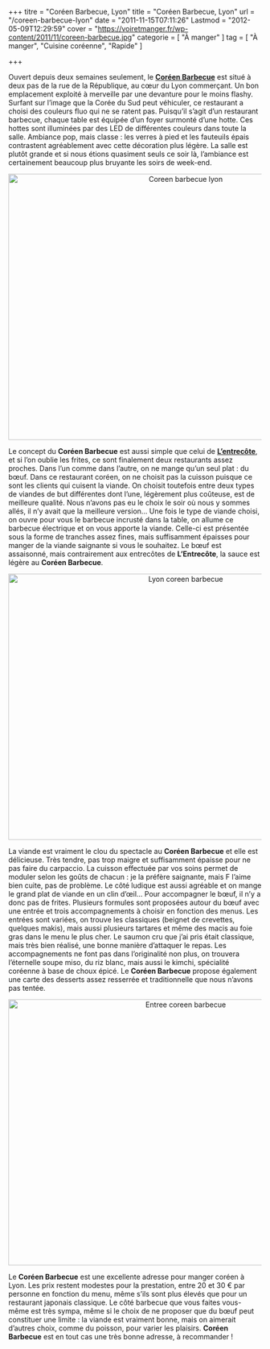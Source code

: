 +++
titre = "Coréen Barbecue, Lyon"
title = "Coréen Barbecue, Lyon"
url = "/coreen-barbecue-lyon"
date = "2011-11-15T07:11:26"
Lastmod = "2012-05-09T12:29:59"
cover = "https://voiretmanger.fr/wp-content/2011/11/coreen-barbecue.jpg"
categorie = [ "À manger" ]
tag = [ "À manger", "Cuisine coréenne", "Rapide" ]

+++

<p>Ouvert depuis deux semaines seulement, le <strong><a href="http://www.coreenbarbecue.com">Coréen Barbecue</a></strong> est situé à deux pas de la rue de la République, au cœur du Lyon commerçant. Un bon emplacement exploité à merveille par une devanture pour le moins flashy. Surfant sur l&rsquo;image que la Corée du Sud peut véhiculer, ce restaurant a choisi des couleurs fluo qui ne se ratent pas. Puisqu&rsquo;il s&rsquo;agit d&rsquo;un restaurant barbecue, chaque table est équipée d&rsquo;un foyer surmonté d&rsquo;une hotte. Ces hottes sont illuminées par des LED de différentes couleurs dans toute la salle. Ambiance pop, mais classe : les verres à pied et les fauteuils épais contrastent agréablement avec cette décoration plus légère. La salle est plutôt grande et si nous étions quasiment seuls ce soir là, l&rsquo;ambiance est certainement beaucoup plus bruyante les soirs de week-end.</p>
<div style="text-align: center;"><img class="aligncenter" style="border-style: initial; border-color: initial; border-width: 0px;" src="https://voiretmanger.fr/wp-content/2011/11/coreen-barbecue-lyon.jpg" alt="Coreen barbecue lyon" width="690" height="529" border="0" /></div>
<p>Le concept du <strong>Coréen Barbecue</strong> est aussi simple que celui de <strong><a href="https://voiretmanger.fr/2011/10/09/entrecote-lyon/">L&rsquo;entrecôte</a></strong>, et si l&rsquo;on oublie les frites, ce sont finalement deux restaurants assez proches. Dans l&rsquo;un comme dans l&rsquo;autre, on ne mange qu&rsquo;un seul plat : du bœuf. Dans ce restaurant coréen, on ne choisit pas la cuisson puisque ce sont les clients qui cuisent la viande. On choisit toutefois entre deux types de viandes de but différentes dont l&rsquo;une, légèrement plus coûteuse, est de meilleure qualité. Nous n&rsquo;avons pas eu le choix le soir où nous y sommes allés, il n&rsquo;y avait que la meilleure version… Une fois le type de viande choisi, on ouvre pour vous le barbecue incrusté dans la table, on allume ce barbecue électrique et on vous apporte la viande. Celle-ci est présentée sous la forme de tranches assez fines, mais suffisamment épaisses pour manger de la viande saignante si vous le souhaitez. Le bœuf est assaisonné, mais contrairement aux entrecôtes de <strong>L&rsquo;Entrecôte</strong>, la sauce est légère au <strong>Coréen Barbecue</strong>.</p>
<div style="text-align: center;"><img class="aligncenter" style="border-style: initial; border-color: initial; border-width: 0px;" src="https://voiretmanger.fr/wp-content/2011/11/lyon-coreen-barbecue.jpg" alt="Lyon coreen barbecue" width="690" height="529" border="0" /></div>
<p>La viande est vraiment le clou du spectacle au <strong>Coréen Barbecue</strong> et elle est délicieuse. Très tendre, pas trop maigre et suffisamment épaisse pour ne pas faire du carpaccio. La cuisson effectuée par vos soins permet de moduler selon les goûts de chacun : je la préfère saignante, mais F l&rsquo;aime bien cuite, pas de problème. Le côté ludique est aussi agréable et on mange le grand plat de viande en un clin d&rsquo;œil… Pour accompagner le bœuf, il n&rsquo;y a donc pas de frites. Plusieurs formules sont proposées autour du bœuf avec une entrée et trois accompagnements à choisir en fonction des menus. Les entrées sont variées, on trouve les classiques (beignet de crevettes, quelques makis), mais aussi plusieurs tartares et même des macis au foie gras dans le menu le plus cher. Le saumon cru que j&rsquo;ai pris était classique, mais très bien réalisé, une bonne manière d&rsquo;attaquer le repas. Les accompagnements ne font pas dans l&rsquo;originalité non plus, on trouvera l&rsquo;éternelle soupe miso, du riz blanc, mais aussi le kimchi, spécialité coréenne à base de choux épicé. Le <strong>Coréen Barbecue</strong> propose également une carte des desserts assez resserrée et traditionnelle que nous n&rsquo;avons pas tentée.</p>
<div style="text-align: center;"><img class="aligncenter" style="border-style: initial; border-color: initial; border-width: 0px;" src="https://voiretmanger.fr/wp-content/2011/11/entree-coreen-barbecue.jpg" alt="Entree coreen barbecue" width="690" height="529" border="0" /></div>
<p>Le <strong>Coréen Barbecue</strong> est une excellente adresse pour manger coréen à Lyon. Les prix restent modestes pour la prestation, entre 20 et 30 € par personne en fonction du menu, même s&rsquo;ils sont plus élevés que pour un restaurant japonais classique. Le côté barbecue que vous faites vous-même est très sympa, même si le choix de ne proposer que du bœuf peut constituer une limite : la viande est vraiment bonne, mais on aimerait d&rsquo;autres choix, comme du poisson, pour varier les plaisirs. <strong>Coréen Barbecue</strong> est en tout cas une très bonne adresse, à recommander !</p>

